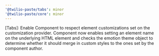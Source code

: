 ```yaml
---
'@twilio-paste/tabs': minor
'@twilio-paste/core': minor
---
```


[Tabs]: Enable Component to respect element customizations set on the customization provider. Component now enables setting an element name on the underlying HTML element and checks the emotion theme object to determine whether it should merge in custom styles to the ones set by the component author.
